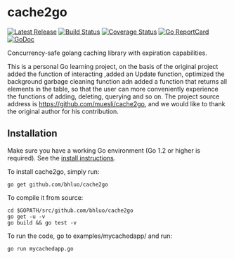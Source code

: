 # cache2go

[![Latest Release](https://img.shields.io/github/release/muesli/cache2go.svg)](https://github.com/muesli/cache2go/releases)
[![Build Status](https://github.com/muesli/cache2go/workflows/build/badge.svg)](https://github.com/muesli/cache2go/actions)
[![Coverage Status](https://coveralls.io/repos/github/muesli/cache2go/badge.svg?branch=master)](https://coveralls.io/github/muesli/cache2go?branch=master)
[![Go ReportCard](https://goreportcard.com/badge/muesli/cache2go)](https://goreportcard.com/report/muesli/cache2go)
[![GoDoc](https://godoc.org/github.com/golang/gddo?status.svg)](https://pkg.go.dev/github.com/muesli/cache2go)

Concurrency-safe golang caching library with expiration capabilities.

This is a personal Go learning project, on the basis of the original project added the function of interacting ,added an Update function, optimized the background garbage cleaning function adn added a function that returns all elements in the table, so that the user can more conveniently experience the functions of adding, deleting, querying and so on. The project source address is <https://github.com/muesli/cache2go>, and we would like to thank the original author for his contribution.

## Installation

Make sure you have a working Go environment (Go 1.2 or higher is required).
See the [install instructions](https://golang.org/doc/install.html).

To install cache2go, simply run:

    go get github.com/bhluo/cache2go

To compile it from source:

    cd $GOPATH/src/github.com/bhluo/cache2go
    go get -u -v
    go build && go test -v


To run the code, go to examples/mycachedapp/ and run:

    go run mycachedapp.go
